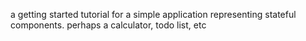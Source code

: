 a getting started tutorial for a simple application representing stateful components. perhaps a calculator, todo list, etc
